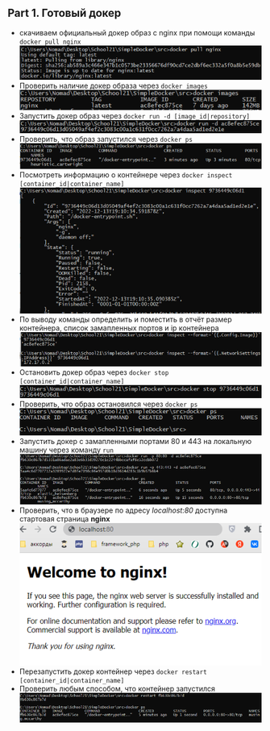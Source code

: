 ## Part 1. Готовый докер
* скачиваем официальный докер образ с nginx при помощи команды `docker pull nginx`
![docker pull](./images/1.png "скачка образа nginx")
* Проверить наличие докер образа через `docker images`
![docker images](./images/2.png "проверка образа nginx")
* Запустить докер образ через `docker run -d [image_id|repository]`
![docker run](./images/3.png "запуск образа nginx")
* Проверить, что образ запустился через `docker ps`
![docker ps](./images/4.png "проверка контейнера nginx")
* Посмотреть информацию о контейнере через `docker inspect [container_id|container_name]`
![docker inspect](./images/5.png "инфо о контейнере nginx")
* По выводу команды определить и поместить в отчёт размер контейнера, список замапленных портов и ip контейнера
![ip, port](./images/6.png "ip, port контейнера")
* Остановить докер образ через `docker stop [container_id|container_name]`
![docker stop](./images/7.png "остановка контейнера")
* Проверить, что образ остановился через `docker ps`
![проверка](./images/8.png "проверка остановлен ли контейнер")
* Запустить докер с замапленными портами 80 и 443 на локальную машину через команду `run`
![ports 80 & 443](./images/9.png "ппроброс портов 80 и 443")
* Проверить, что в браузере по адресу *localhost:80* доступна стартовая страница **nginx**
![localhost:80](./images/10.png "localhost:80")
* Перезапустить докер контейнер через `docker restart [container_id|container_name]`
* Проверить любым способом, что контейнер запустился
![restart](./images/11.png "перезагрузка контейнера")
